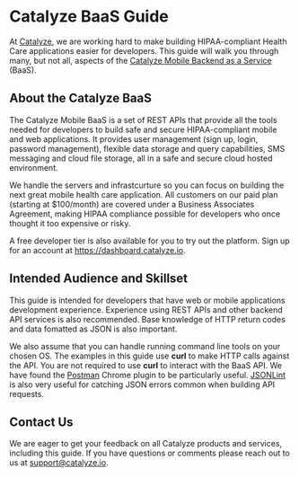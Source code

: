# Catalyze BaaS Guide

At [Catalyze](https://www.catalyze.io/), we are working hard to make building HIPAA-compliant Health Care applications easier for developers. This guide will walk you through many, but not all, aspects of the [Catalyze Mobile Backend as a Service](https://www.catalyze.io/backend-as-a-service/) (BaaS).

## About the Catalyze BaaS

The Catalyze Mobile BaaS is a set of REST APIs that provide all the tools needed for developers to build safe and secure HIPAA-compliant mobile and web applications. It provides user management (sign up, login, password management), flexible data storage and query capabilities, SMS messaging and cloud file storage, all in a safe and secure cloud hosted environment.

We handle the servers and infrastcurture so you can focus on building the next great mobile health care application. All customers on our paid plan (starting at $100/month) are covered under a Business Associates Agreement, making HIPAA compliance possible for developers who once thought it too expensive or risky.

A free developer tier is also available for you to try out the platform. Sign up for an account at https://dashboard.catalyze.io.

## Intended Audience and Skillset

This guide is intended for developers that have web or mobile applications development experience. Experience using REST APIs and other backend API services is also recommended. Base knowledge of HTTP return codes and data fomatted as JSON is also important.

We also assume that you can handle running command line tools on your chosen OS. The examples in this guide use **curl** to make HTTP calls against the API. You are not required to use **curl** to interact with the BaaS API. We have found the [Postman](https://www.google.com/url?sa=t&rct=j&q=&esrc=s&source=web&cd=1&cad=rja&uact=8&ved=0CCYQFjAA&url=https%3A%2F%2Fchrome.google.com%2Fwebstore%2Fdetail%2Fpostman-rest-client%2Ffdmmgilgnpjigdojojpjoooidkmcomcm%3Fhl%3Den&ei=RQGIU5_BItS1sAS-sIHQDw&usg=AFQjCNHaecLwAKk91gpdCY_y1x_ViIrHwQ&bvm=bv.67720277,d.cWc) Chrome plugin to be particularly useful. [JSONLint](http://jsonlint.com/) is also very useful for catching JSON errors common when building API requests.

## Contact Us

We are eager to get your feedback on all Catalyze products and services, including this guide. If you have questions or comments please reach out to us at [support@catalyze.io](mailto:support@catalyze.io).




